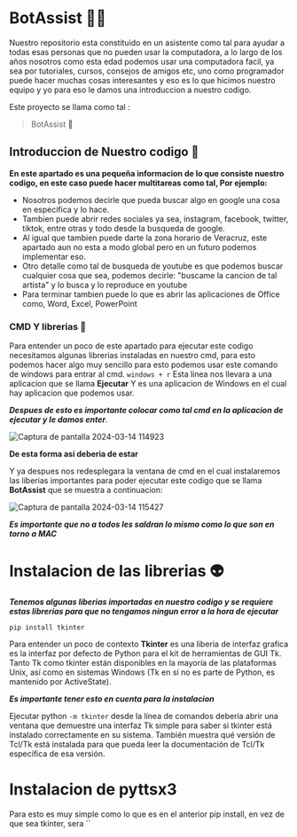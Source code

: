 # BotAssist 😶‍🌫️
Nuestro repositorio esta constituido en un asistente como tal para ayudar a todas esas personas que no pueden usar la computadora, a lo largo de los años nosotros como esta edad podemos usar una computadora facil, ya sea por tutoriales, cursos, consejos de amigos etc, uno como programador puede hacer muchas cosas interesantes y eso es lo que hicimos nuestro equipo y yo para eso le damos una introduccion a nuestro codigo.

Este proyecto se llama como tal :
> BotAssist 🍕

## Introduccion de Nuestro codigo 🐢
**En este apartado es una pequeña informacion de lo que consiste nuestro codigo, en este caso puede hacer multitareas como tal, Por ejemplo:**

- Nosotros podemos decirle que pueda buscar algo en google una cosa en especifica y lo hace.
- Tambien puede abrir redes sociales ya sea, instagram, facebook, twitter, tiktok, entre otras y todo desde la busqueda de google.
- Al igual que tambien puede darte la zona horario de Veracruz, este apartado aun no esta a modo global pero en un futuro podemos implementar eso.
- Otro detalle como tal de busqueda de youtube es que podemos buscar cualquier cosa que sea, podemos decirle: "buscame la cancion de tal artista" y lo busca y lo 
  reproduce en youtube
- Para terminar tambien puede lo que es abrir las aplicaciones de Office como, Word, Excel, PowerPoint


### CMD Y librerias 👻

Para entender un poco de este apartado para ejecutar este codigo necesitamos algunas librerias instaladas en nuestro cmd, para esto podemos hacer algo muy sencillo para esto podemos usar este comando de windows para entrar al cmd.
 `windows + r`
 Esta linea nos llevara a una aplicacion que se llama **Ejecutar** Y es una aplicacion de Windows en el cual hay aplicacion que podemos usar.

***Despues de esto es importante colocar como tal cmd en la aplicacion de ejecutar y le damos enter***.



![Captura de pantalla 2024-03-14 114923](https://github.com/victor555ops/Bot_project/assets/150841434/7fff6c60-b4d9-4ce7-86cb-e751eee63221)



**De esta forma asi deberia de estar**


Y ya despues nos redesplegara la ventana de cmd en el cual instalaremos las liberias importantes para poder ejecutar este codigo que se llama **BotAssist** que se muestra a continuacion:

![Captura de pantalla 2024-03-14 115427](https://github.com/victor555ops/Bot_project/assets/150841434/c483c8e7-7944-4f30-83d2-af5f6034b893)



***Es importante que no a todos les saldran lo mismo como lo que son en torno a MAC***




# Instalacion de las librerias 👽

 ***Tenemos algunas liberias importadas en nuestro codigo y se requiere estas librerias para que no tengamos ningun error a la hora de ejecutar***

 
 `pip install tkinter`

Para entender un poco de contexto **Tkinter** es una liberia de interfaz grafica es la interfaz por defecto de Python para el kit de herramientas de GUI Tk. Tanto Tk como tkinter están disponibles en la mayoría de las plataformas Unix, así como en sistemas Windows (Tk en sí no es parte de Python, es mantenido por ActiveState).

***Es importante tener esto en cuenta para la instalacion***

Ejecutar python `-m tkinter` desde la línea de comandos debería abrir una ventana que demuestre una interfaz Tk simple para saber si tkinter está instalado correctamente en su sistema. También muestra qué versión de Tcl/Tk está instalada para que pueda leer la documentación de Tcl/Tk específica de esa versión.



# Instalacion de pyttsx3

Para esto es muy simple como lo que es en el anterior pip install, en vez de que sea tkinter, sera `` 
 
